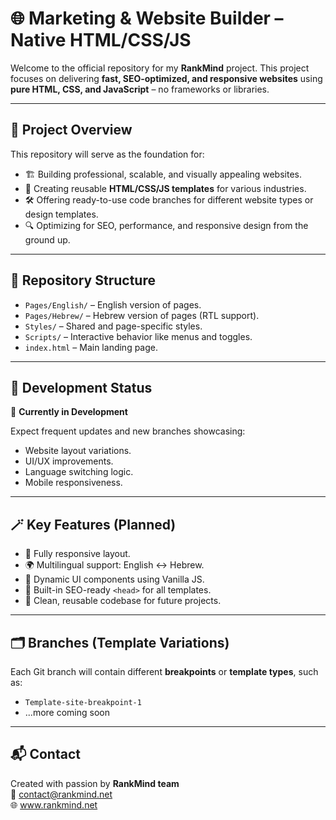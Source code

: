 # 🌐 Marketing & Website Builder – Native HTML/CSS/JS

Welcome to the official repository for my **RankMind** project. This project focuses on delivering **fast, SEO-optimized, and responsive websites** using **pure HTML, CSS, and JavaScript** – no frameworks or libraries.

---

## 🚀 Project Overview

This repository will serve as the foundation for:

- 🏗️ Building professional, scalable, and visually appealing websites.
- 🧩 Creating reusable **HTML/CSS/JS templates** for various industries.
- 🛠️ Offering ready-to-use code branches for different website types or design templates.
- 🔍 Optimizing for SEO, performance, and responsive design from the ground up.

---

## 📁 Repository Structure

- `Pages/English/` – English version of pages.
- `Pages/Hebrew/` – Hebrew version of pages (RTL support).
- `Styles/` – Shared and page-specific styles.
- `Scripts/` – Interactive behavior like menus and toggles.
- `index.html` – Main landing page.

---

## 🧪 Development Status

🔧 **Currently in Development**

Expect frequent updates and new branches showcasing:

- Website layout variations.
- UI/UX improvements.
- Language switching logic.
- Mobile responsiveness.

---

## 🪄 Key Features (Planned)

- 📱 Fully responsive layout.
- 🌍 Multilingual support: English ↔ Hebrew.
- 🧭 Dynamic UI components using Vanilla JS.
- 🎯 Built-in SEO-ready `<head>` for all templates.
- 🌈 Clean, reusable codebase for future projects.

---

## 🗂️ Branches (Template Variations)

Each Git branch will contain different **breakpoints** or **template types**, such as:

- `Template-site-breakpoint-1`
- ...more coming soon

---

## 📬 Contact

Created with passion by **RankMind team**  
📧 contact@rankmind.net  
🌐 www.rankmind.net
